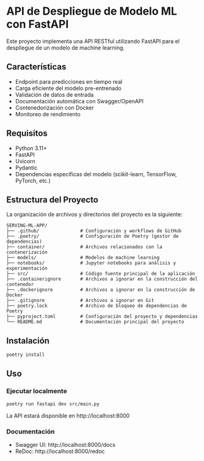 # API de Despliegue de Modelo ML con FastAPI

Este proyecto implementa una API RESTful utilizando FastAPI para el despliegue de un modelo de machine learning.

## Características

- Endpoint para predicciones en tiempo real
- Carga eficiente del modelo pre-entrenado
- Validación de datos de entrada
- Documentación automática con Swagger/OpenAPI
- Contenedorización con Docker
- Monitoreo de rendimiento

## Requisitos
- Python 3.11+
- FastAPI
- Uvicorn
- Pydantic
- Dependencias específicas del modelo (scikit-learn, TensorFlow, PyTorch, etc.)


## Estructura del Proyecto

La organización de archivos y directorios del proyecto es la siguiente:

```
SERVING-ML-APP/
├── .github/               # Configuración y workflows de GitHub
├── .poetry/               # Configuración de Poetry (gestor de dependencias)
├── container/             # Archivos relacionados con la contenerización
├── models/                # Modelos de machine learning
├── notebooks/             # Jupyter notebooks para análisis y experimentación
├── src/                   # Código fuente principal de la aplicación
├── .containerignore       # Archivos a ignorar en la construcción del contenedor
├── .dockerignore          # Archivos a ignorar en la construcción de Docker
├── .gitignore             # Archivos a ignorar en Git
├── poetry.lock            # Archivo de bloqueo de dependencias de Poetry
├── pyproject.toml         # Configuración del proyecto y dependencias
└── README.md              # Documentación principal del proyecto
```


## Instalación

```bash
poetry install 
```


## Uso

### Ejecutar localmente

```bash
poetry run fastapi dev src/main.py
```

La API estará disponible en http://localhost:8000

### Documentación

- Swagger UI: http://localhost:8000/docs
- ReDoc: http://localhost:8000/redoc
